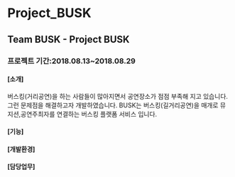# Project_BUSK
## Team BUSK  - Project BUSK 

### 프로젝트 기간:2018.08.13~2018.08.29

#### [소개]

버스킹(거리공연)을 하는 사람들이 많아지면서 공연장소가 점점 부족해 지고 있습니다.
그런 문제점을 해결하고자 개발하였습니다.
BUSK는 버스킹(길거리공연)을 매개로 뮤지션,공연주최자를 연결하는 버스킹 플랫폼 서비스 입니다.


#### [기능]

#### [개발환경]

#### [담당업무]

